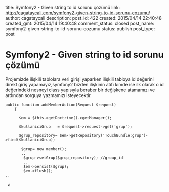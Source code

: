 title: Symfony2 -  Given string to id sorunu çözümü
link: http://cagataycali.com/symfony2-given-string-to-id-sorunu-cozumu/
author: cagataycali
description: 
post_id: 422
created: 2015/04/14 22:40:48
created_gmt: 2015/04/14 19:40:48
comment_status: closed
post_name: symfony2-given-string-to-id-sorunu-cozumu
status: publish
post_type: post

# Symfony2 -  Given string to id sorunu çözümü

Projemizde ilişkili tablolara veri girişi yaparken ilişkili tabloya id değerini direkt giriş yapamayız,symfony2 bizden ilişkinin atıfı kimde ise ilk olarak o id değerindeki nesneyi class yapısıyla beraber bir değişkene atamamızı ve ardından sorguya yazmamızı isteyecektir. 
    
    
    public function addMemberAction(Request $request)
        {
    
          $em = $this->getDoctrine()->getManager();
           
          $kullaniciGrup   = $request->request->get('grup');
            
          $grup_repository= $em->getRepository('TouchBundle:grup')->find($kullaniciGrup);
    
           $grup= new member();
           ..
            $grup->setGrup($grup_repository); //group_id
            ..
            $em->persist($grup);
            $em->flush();
    ..

  a